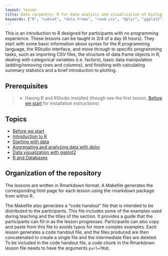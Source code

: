 ```yaml
---
layout: lesson
title: Data carpentry: R for data analysis and visualization of Ecological Data
keywords: ["R", "subset", "data.frame", "read.csv", "dplyr", "ggplot2"]
---
```


This is an introduction to R designed for participants with no programming
experience. These lessons can be taught in 3/4 of a day (6 hours). They start
with some basic information about syntax for the R programming language, the
RStudio interface, and move through to specific programming tasks, such as
importing CSV files, the structure of data.frame objects in R, dealing with
categorical variables (i.e. factors), basic data manipulation (adding/removing
rows and columns), and finishing with calculating summary statistics and a
brief introduction to plotting.

## Prerequisites

> * Having R and RStudio installed (though see the first
> lesson, [Before we start](00-before-we-start.html) for installation
> instructions)

## Topics

* [Before we start](00-before-we-start.html)
* [Introduction to R](01-intro-to-R.html)
* [Starting with data](02-starting-with-data.html)
* [Aggregating and analyzing data with dplyr](03-dplyr.html)
* [Data visualization with ggplot2](04-visualization-ggplot2.html)
* [R and Databases](05-r-and-databases.html)

## Organization of the repository

The lessons are written in Rmarkdown format. A Makefile generates the
corresponding html page for each lesson using the rmarkdown package from within
R.

The Makefile also generates a "code handout" file that is intended to be
distributed to the participants. This file includes some of the examples used
during teaching and the titles of the section. It provides a guide that the
participants can fill in as the lesson progresses. Participants can also copy
and paste from this file to avoids typos for more complex examples. Each lesson
generates a code handout file, and the files produced are then concatenated to
create a single file and the intermediate files are deleted. To be included in
the code handout file, a code chunk in the Rmarkdown lesson file needs to have
the arguments `purl=TRUE`.
